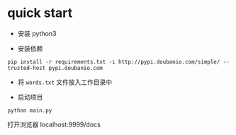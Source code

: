 # quick start

-   安装 python3

-   安装依赖

```
pip install -r requirements.txt -i http://pypi.doubanio.com/simple/ --trusted-host pypi.doubanio.com
```

-   将 `words.txt` 文件放入工作目录中

-   启动项目

```
python main.py
```
打开浏览器 localhost:9999/docs

